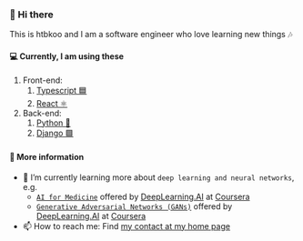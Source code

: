 ### 👋 Hi there

This is htbkoo and I am a software engineer who love learning new things 🎶

#### 💻 Currently, I am using these 

1. Front-end:
    1. [Typescript 🟦](https://github.com/microsoft/TypeScript)
    2. [React ⚛️](https://github.com/facebook/react)
2. Back-end:
    1. [Python 🐍](https://github.com/python)
    2. [Django 🟩](https://github.com/django/django)

#### 💬 More information

- 🌱 I’m currently learning more about `deep learning and neural networks`, e.g.
    - [`AI for Medicine`](https://www.coursera.org/specializations/ai-for-medicine) offered by [DeepLearning.AI](https://www.coursera.org/browse/data-science?facets=partnerMultiTag%3ADeepLearning.AI%2CcategoryMultiTag%3Adata-science) at [Coursera](https://www.coursera.org/)
    - [`Generative Adversarial Networks (GANs)`](https://www.coursera.org/specializations/generative-adversarial-networks-gans) offered by [DeepLearning.AI](https://www.coursera.org/browse/data-science?facets=partnerMultiTag%3ADeepLearning.AI%2CcategoryMultiTag%3Adata-science) at [Coursera](https://www.coursera.org/)
- 📫 How to reach me: Find [my contact at my home page](https://htbkoo.github.io/personal-portfolio/?utm_source=github_htbkoo_readme#contact)

<!--
**htbkoo/htbkoo** is a ✨ _special_ ✨ repository because its `README.md` (this file) appears on your GitHub profile.

Here are some ideas to get you started:

- 🔭 I’m currently working on ...
- 🌱 I’m currently learning ...
- 👯 I’m looking to collaborate on ...
- 🤔 I’m looking for help with ...
- 💬 Ask me about ...
- 📫 How to reach me: ...
- 😄 Pronouns: ...
- ⚡ Fun fact: ...
-->

<!-- 
See https://docs.github.com/en/github/setting-up-and-managing-your-github-profile/managing-your-profile-readme for more details
-->
